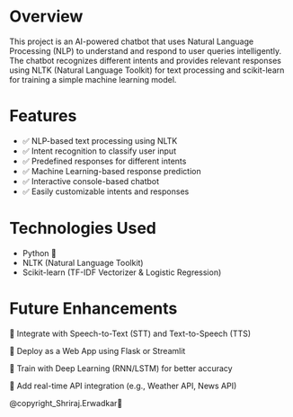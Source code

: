 # Overview
This project is an AI-powered chatbot that uses Natural Language Processing (NLP) to understand and respond to user queries intelligently. The chatbot recognizes different intents and provides relevant responses using NLTK (Natural Language Toolkit) for text processing and scikit-learn for training a simple machine learning model.

# Features
- ✅ NLP-based text processing using NLTK 
- ✅ Intent recognition to classify user input
- ✅ Predefined responses for different intents
- ✅ Machine Learning-based response prediction
- ✅ Interactive console-based chatbot
- ✅ Easily customizable intents and responses
  
# Technologies Used
- Python 🐍
- NLTK (Natural Language Toolkit)
- Scikit-learn (TF-IDF Vectorizer & Logistic Regression)

# Future Enhancements
🔹 Integrate with Speech-to-Text (STT) and Text-to-Speech (TTS)

🔹 Deploy as a Web App using Flask or Streamlit

🔹 Train with Deep Learning (RNN/LSTM) for better accuracy

🔹 Add real-time API integration (e.g., Weather API, News API)

@copyright_Shriraj.Erwadkar🚀

